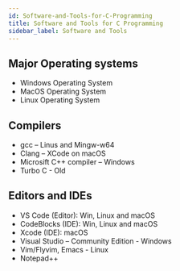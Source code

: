 ```yaml
---
id: Software-and-Tools-for-C-Programming
title: Software and Tools for C Programming
sidebar_label: Software and Tools
---
```


## Major Operating systems
- Windows Operating System
- MacOS Operating System
- Linux Operating System

## Compilers
- gcc – Linus and Mingw-w64
- Clang – XCode on macOS
- Microsift C++ compiler – Windows
- Turbo C - Old

## Editors and IDEs
- VS Code (Editor): Win, Linux and macOS
- CodeBlocks (IDE): Win, Linux and macOS
- Xcode (IDE): macOS
- Visual Studio – Community Edition - Windows
- Vim/Flyvim, Emacs - Linux
- Notepad++
